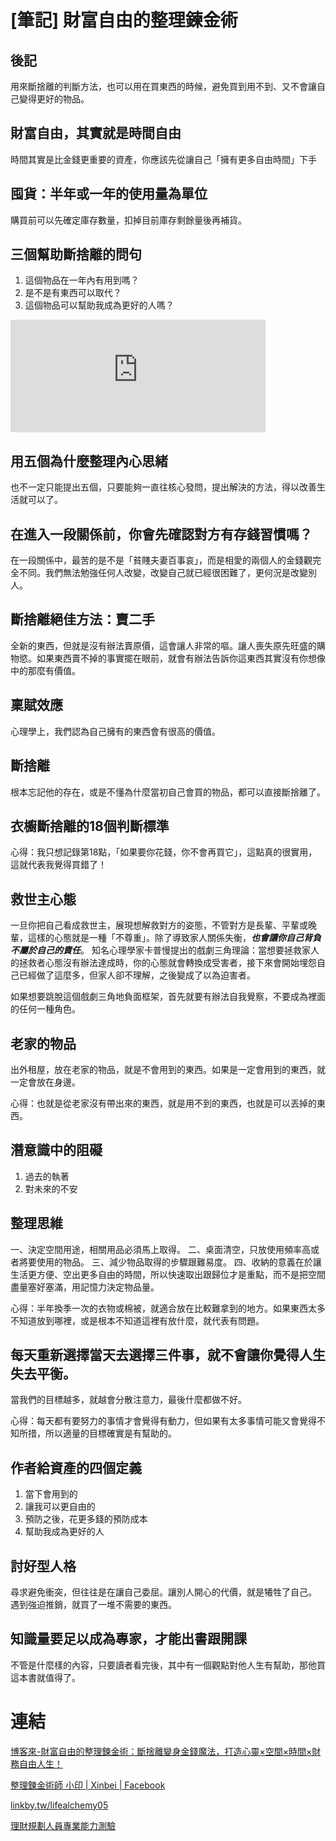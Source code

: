# [筆記] 財富自由的整理鍊金術



## 後記
用來斷捨離的判斷方法，也可以用在買東西的時候，避免買到用不到、又不會讓自己變得更好的物品。
<!--more-->

## 財富自由，其實就是時間自由
時間其實是比金錢更重要的資產，你應該先從讓自己「擁有更多自由時間」下手

## 囤貨：半年或一年的使用量為單位
購買前可以先確定庫存數量，扣掉目前庫存剩餘量後再補貨。

## 三個幫助斷捨離的問句
1. 這個物品在一年內有用到嗎？
2. 是不是有東西可以取代？
3. 這個物品可以幫助我成為更好的人嗎？

<iframe src="https://open.firstory.me/embed/story/cldhfcqrp0lkm01tjc2gib6cx" height="180" width="81%" frameborder="0" scrolling="no"></iframe>

## 用五個為什麼整理內心思緒
也不一定只能提出五個，只要能夠一直往核心發問，提出解決的方法，得以改善生活就可以了。

## 在進入一段關係前，你會先確認對方有存錢習慣嗎？
在一段關係中，最苦的是不是「貧賤夫妻百事哀」，而是相愛的兩個人的金錢觀完全不同。我們無法勉強任何人改變，改變自己就已經很困難了，更何況是改變別人。

## 斷捨離絕佳方法：賣二手
全新的東西，但就是沒有辦法賣原價，這會讓人非常的嘔。讓人喪失原先旺盛的購物慾。如果東西賣不掉的事實擺在眼前，就會有辦法告訴你這東西其實沒有你想像中的那麼有價值。

## 稟賦效應
心理學上，我們認為自己擁有的東西會有很高的價值。

## 斷捨離
根本忘記他的存在，或是不懂為什麼當初自己會買的物品，都可以直接斷捨離了。

## 衣櫥斷捨離的18個判斷標準
心得：我只想記錄第18點，「如果要你花錢，你不會再買它」，這點真的很實用，這就代表我覺得買錯了！

## 救世主心態
一旦你把自己看成救世主，展現想解救對方的姿態，不管對方是長輩、平輩或晚輩，這樣的心態就是一種「不尊重」。除了導致家人關係失衡，***也會讓你自己背負不屬於自己的責任***。
知名心理學家卡普慢提出的戲劇三角理論：當想要拯救家人的拯救者心態沒有辦法達成時，你的心態就會轉換成受害者，接下來會開始埋怨自己已經做了這麼多，但家人卻不理解，之後變成了以為迫害者。

如果想要跳脫這個戲劇三角地負面框架，首先就要有辦法自我覺察，不要成為裡面的任何一種角色。

## 老家的物品
出外租屋，放在老家的物品，就是不會用到的東西。如果是一定會用到的東西，就一定會放在身邊。

心得：也就是從老家沒有帶出來的東西，就是用不到的東西，也就是可以丟掉的東西。


## 潛意識中的阻礙
1. 過去的執著
2. 對未來的不安

## 整理思維
一、決定空間用途，相關用品必須馬上取得。
二、桌面清空，只放使用頻率高或者將要使用的物品。
三、減少物品取得的步驟跟難易度。
四、收納的意義在於讓生活更方便、空出更多自由的時間，所以快速取出跟歸位才是重點，而不是把空間盡量塞好塞滿，用記憶力決定物品量。

心得：半年換季一次的衣物或棉被，就適合放在比較難拿到的地方。如果東西太多不知道放到哪裡，或是根本不知道這裡有放什麼，就代表有問題。



## 每天重新選擇當天去選擇三件事，就不會讓你覺得人生失去平衡。
當我們的目標越多，就越會分散注意力，最後什麼都做不好。

心得：每天都有要努力的事情才會覺得有動力，但如果有太多事情可能又會覺得不知所措，所以適量的目標確實是有幫助的。


## 作者給資產的四個定義
1. 當下會用到的
2. 讓我可以更自由的
3. 預防之後，花更多錢的預防成本
4. 幫助我成為更好的人

## 討好型人格
尋求避免衝突，但往往是在讓自己委屈。讓別人開心的代價，就是犧牲了自己。
遇到強迫推銷，就買了一堆不需要的東西。

## 知識量要足以成為專家，才能出書跟開課
不管是什麼樣的內容，只要讀者看完後，其中有一個觀點對他人生有幫助，那他買這本書就值得了。

# 連結
[博客來-財富自由的整理鍊金術：斷捨離變身金錢魔法，打造心靈×空間×時間×財務自由人生！
](https://www.books.com.tw/products/0010919750)

[整理鍊金術師 小印 | Xinbei | Facebook](https://www.facebook.com/lifealchemy05)

[linkby.tw/lifealchemy05](linkby.tw/lifealchemy05)

[理財規劃人員專業能力測驗](https://lh4.googleusercontent.com/5IZ1dlykT4eDYwaUzU1Uv3niV1IfaLFpA4XVgYPMZHRvA3kCiHwhfriMxfoh4SspSV9l_UuGfB8oJEkAGbOBKQ_gG_t2Bz1aYI3t2j-nqXAvCZowHaDWoH1XNft9SPkXKQ=w1548)
